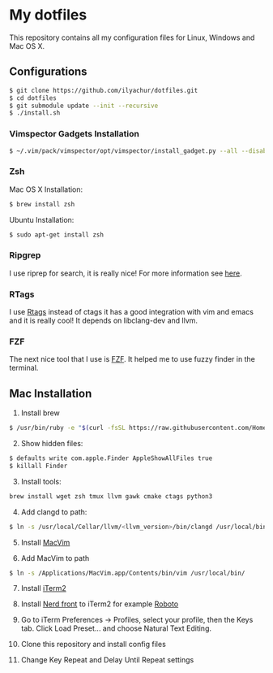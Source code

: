 # My dotfiles

This repository contains all my configuration files for Linux, Windows and Mac OS X.

## Configurations

```sh
$ git clone https://github.com/ilyachur/dotfiles.git
$ cd dotfiles
$ git submodule update --init --recursive
$ ./install.sh
```

### Vimspector Gadgets Installation

 ```sh
 $ ~/.vim/pack/vimspector/opt/vimspector/install_gadget.py --all --disable-tcl
 ```

### Zsh

Mac OS X Installation:
```sh
$ brew install zsh
```

Ubuntu Installation:
```sh
$ sudo apt-get install zsh
```

### Ripgrep

I use riprep for search, it is really nice! For more information see [here](https://github.com/BurntSushi/ripgrep).

### RTags

I use [Rtags](https://github.com/Andersbakken/rtags) instead of ctags it has a good integration with vim and emacs and it is really cool!
It depends on libclang-dev and llvm.

### FZF

The next nice tool that I use is [FZF](https://github.com/junegunn/fzf). It helped me to use fuzzy finder in the terminal.


## Mac Installation

 1. Install brew
 ```sh
 $ /usr/bin/ruby -e "$(curl -fsSL https://raw.githubusercontent.com/Homebrew/install/master/install)"

 ```
 2. Show hidden files:
 ```sh
 $ defaults write com.apple.Finder AppleShowAllFiles true
 $ killall Finder
 ```

 3. Install tools:
 ```sh
 brew install wget zsh tmux llvm gawk cmake ctags python3
 ```

 4. Add clangd to path:
 ```sh
 $ ln -s /usr/local/Cellar/llvm/<llvm_version>/bin/clangd /usr/local/bin
 ```

 5. Install [MacVim](https://macvim-dev.github.io/macvim/)

 6. Add MacVim to path
 ```sh
 $ ln -s /Applications/MacVim.app/Contents/bin/vim /usr/local/bin/
 ```

 7. Install [iTerm2](https://www.iterm2.com/)

 8. Install [Nerd front](https://github.com/ryanoasis/nerd-fonts) to iTerm2 for example [Roboto](https://github.com/ryanoasis/nerd-fonts/tree/master/patched-fonts/RobotoMono)

 9. Go to iTerm Preferences → Profiles, select your profile, then the Keys tab. Click Load Preset... and choose Natural Text Editing.

 10. Clone this repository and install config files

 11. Change Key Repeat and Delay Until Repeat settings

